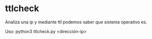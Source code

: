 # ttlcheck
Analiza una ip y mediante ttl podemos saber que sistema operativo es.

Uso: python3 ttlcheck.py <dirección-ip>
